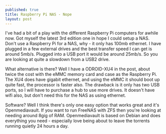```yaml
---
published: true
title: Raspberry Pi NAS - Nope
layout: post
---
```

I've had a bit of a play with the different Raspberry Pi computers for awhile now.  Got myself the latest 3rd edition one in hope I could setup a NAS.  Don't use a Raspberry Pi for a NAS, why - it only has 100mb ethernet.  I have plugged in a few external drives and the best transfer speed I can get is around 5mb/s.  Plugged into a USB port it would be around 25mb/s. So you are looking at quite a slowdown from a USB2 drive.

What alternative is there?  Well I have a ODROID-XU4 in the post, about twice the cost with the eMMC memory card and case as the Raspberry Pi.  The XU4 does have gigabit ethernet, and using the eMMC it should boot up quite fast, the processor is faster also.  The drawback is it only has two USB ports, so I will have to purchase a hub to use more drives.  It doesn't have wifi also, but don't need this for the NAS as using ethernet.

Software?  Well I think there's only one easy option that works great and it's Openmediavault.  If you want to run FreeNAS with ZFS then you're looking at needing around 8gig of RAM.  Openmediavault is based on Debian and does everything you need - especially love being about to leave the torrents running quietly 24 hours a day.
